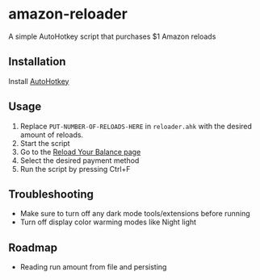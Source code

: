 # amazon-reloader
A simple AutoHotkey script that purchases $1 Amazon reloads

## Installation
Install [AutoHotkey](https://www.autohotkey.com/docs/Tutorial.htm#s11)

## Usage
1. Replace `PUT-NUMBER-OF-RELOADS-HERE` in `reloader.ahk` with the desired amount of reloads.
1. Start the script
1. Go to the [Reload Your Balance page](https://www.amazon.com/asv/reload/order)
1. Select the desired payment method
1. Run the script by pressing Ctrl+F

## Troubleshooting
- Make sure to turn off any dark mode tools/extensions before running
- Turn off display color warming modes like Night light

## Roadmap
- Reading run amount from file and persisting